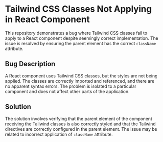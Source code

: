# Tailwind CSS Classes Not Applying in React Component

This repository demonstrates a bug where Tailwind CSS classes fail to apply to a React component despite seemingly correct implementation. The issue is resolved by ensuring the parent element has the correct `className` attribute.

## Bug Description

A React component uses Tailwind CSS classes, but the styles are not being applied. The classes are correctly imported and referenced, and there are no apparent syntax errors.  The problem is isolated to a particular component and does not affect other parts of the application.

## Solution

The solution involves verifying that the parent element of the component receiving the Tailwind classes is also correctly styled and that the Tailwind directives are correctly configured in the parent element. The issue may be related to incorrect application of `className` attribute.